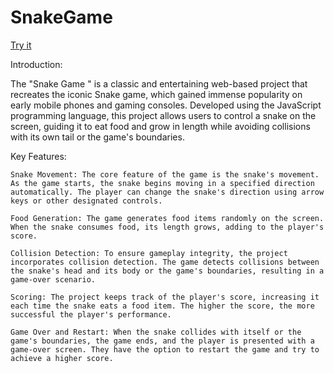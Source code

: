 # SnakeGame

[Try it](https://snake-game-aryanwadhwa.vercel.app/)

Introduction:

The "Snake Game " is a classic and entertaining web-based project that recreates the iconic Snake game, which gained immense popularity on early mobile phones and gaming consoles. Developed using the JavaScript programming language, this project allows users to control a snake on the screen, guiding it to eat food and grow in length while avoiding collisions with its own tail or the game's boundaries.

Key Features:

    Snake Movement: The core feature of the game is the snake's movement. As the game starts, the snake begins moving in a specified direction automatically. The player can change the snake's direction using arrow keys or other designated controls.

    Food Generation: The game generates food items randomly on the screen. When the snake consumes food, its length grows, adding to the player's score.

    Collision Detection: To ensure gameplay integrity, the project incorporates collision detection. The game detects collisions between the snake's head and its body or the game's boundaries, resulting in a game-over scenario.

    Scoring: The project keeps track of the player's score, increasing it each time the snake eats a food item. The higher the score, the more successful the player's performance.

    Game Over and Restart: When the snake collides with itself or the game's boundaries, the game ends, and the player is presented with a game-over screen. They have the option to restart the game and try to achieve a higher score.
